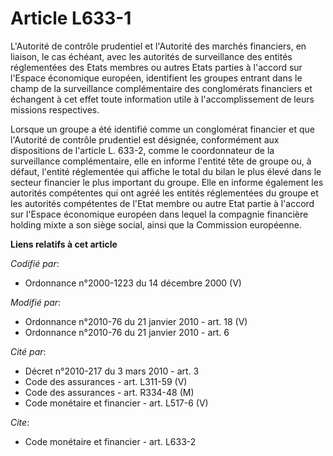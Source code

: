 # Article L633-1

L'Autorité de contrôle prudentiel et l'Autorité des marchés financiers, en liaison, le cas échéant, avec les autorités de
surveillance des entités réglementées des Etats membres ou autres Etats parties à l'accord sur l'Espace économique européen,
identifient les groupes entrant dans le champ de la surveillance complémentaire des conglomérats financiers et échangent à
cet effet toute information utile à l'accomplissement de leurs missions respectives. 

Lorsque un groupe a été identifié comme un conglomérat financier et que l'Autorité de contrôle prudentiel est désignée,
conformément aux dispositions de l'article L. 633-2, comme le coordonnateur de la surveillance complémentaire, elle en
informe l'entité tête de groupe ou, à défaut, l'entité réglementée qui affiche le total du bilan le plus élevé dans le
secteur financier le plus important du groupe. Elle en informe également les autorités compétentes qui ont agréé les entités
réglementées du groupe et les autorités compétentes de l'Etat membre ou autre Etat partie à l'accord sur l'Espace économique
européen dans lequel la compagnie financière holding mixte a son siège social, ainsi que la Commission européenne.

**Liens relatifs à cet article**

_Codifié par_:

  - Ordonnance n°2000-1223 du 14 décembre 2000 (V)

_Modifié par_:

  - Ordonnance n°2010-76 du 21 janvier 2010 - art. 18 (V)
  - Ordonnance n°2010-76 du 21 janvier 2010 - art. 6

_Cité par_:

  - Décret n°2010-217 du 3 mars 2010 - art. 3
  - Code des assurances - art. L311-59 (V)
  - Code des assurances - art. R334-48 (M)
  - Code monétaire et financier - art. L517-6 (V)

_Cite_:

  - Code monétaire et financier - art. L633-2

